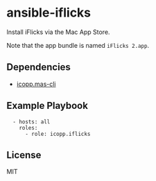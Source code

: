 # ansible-iflicks

Install iFlicks via the Mac App Store.

Note that the app bundle is named `iFlicks 2.app`.

## Dependencies

* [icopp.mas-cli](https://github.com/icopp/ansible-mas-cli)

## Example Playbook

```
  - hosts: all
    roles:
      - role: icopp.iflicks
```

## License

MIT
